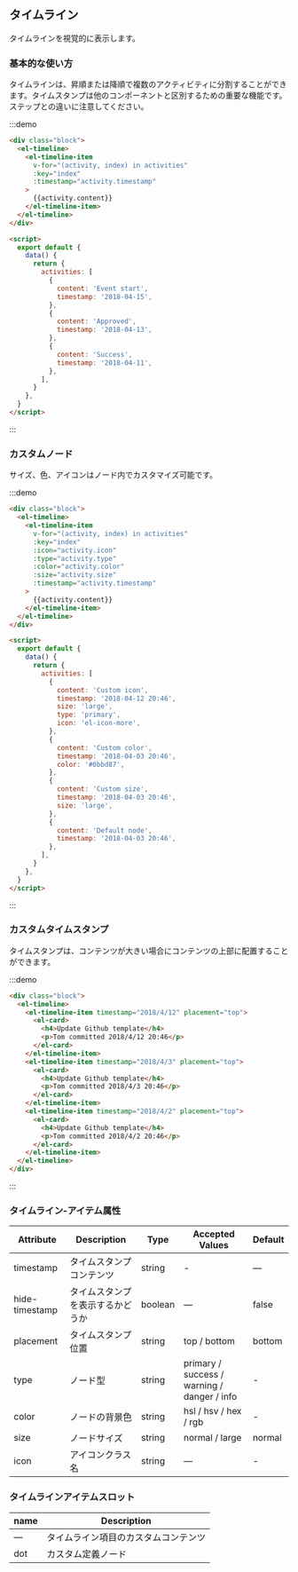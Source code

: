 ## タイムライン

タイムラインを視覚的に表示します。

### 基本的な使い方

タイムラインは、昇順または降順で複数のアクティビティに分割することができます。タイムスタンプは他のコンポーネントと区別するための重要な機能です。ステップとの違いに注意してください。

:::demo

```html
<div class="block">
  <el-timeline>
    <el-timeline-item
      v-for="(activity, index) in activities"
      :key="index"
      :timestamp="activity.timestamp"
    >
      {{activity.content}}
    </el-timeline-item>
  </el-timeline>
</div>

<script>
  export default {
    data() {
      return {
        activities: [
          {
            content: 'Event start',
            timestamp: '2018-04-15',
          },
          {
            content: 'Approved',
            timestamp: '2018-04-13',
          },
          {
            content: 'Success',
            timestamp: '2018-04-11',
          },
        ],
      }
    },
  }
</script>
```

:::

### カスタムノード

サイズ、色、アイコンはノード内でカスタマイズ可能です。

:::demo

```html
<div class="block">
  <el-timeline>
    <el-timeline-item
      v-for="(activity, index) in activities"
      :key="index"
      :icon="activity.icon"
      :type="activity.type"
      :color="activity.color"
      :size="activity.size"
      :timestamp="activity.timestamp"
    >
      {{activity.content}}
    </el-timeline-item>
  </el-timeline>
</div>

<script>
  export default {
    data() {
      return {
        activities: [
          {
            content: 'Custom icon',
            timestamp: '2018-04-12 20:46',
            size: 'large',
            type: 'primary',
            icon: 'el-icon-more',
          },
          {
            content: 'Custom color',
            timestamp: '2018-04-03 20:46',
            color: '#0bbd87',
          },
          {
            content: 'Custom size',
            timestamp: '2018-04-03 20:46',
            size: 'large',
          },
          {
            content: 'Default node',
            timestamp: '2018-04-03 20:46',
          },
        ],
      }
    },
  }
</script>
```

:::

### カスタムタイムスタンプ

タイムスタンプは、コンテンツが大きい場合にコンテンツの上部に配置することができます。

:::demo

```html
<div class="block">
  <el-timeline>
    <el-timeline-item timestamp="2018/4/12" placement="top">
      <el-card>
        <h4>Update Github template</h4>
        <p>Tom committed 2018/4/12 20:46</p>
      </el-card>
    </el-timeline-item>
    <el-timeline-item timestamp="2018/4/3" placement="top">
      <el-card>
        <h4>Update Github template</h4>
        <p>Tom committed 2018/4/3 20:46</p>
      </el-card>
    </el-timeline-item>
    <el-timeline-item timestamp="2018/4/2" placement="top">
      <el-card>
        <h4>Update Github template</h4>
        <p>Tom committed 2018/4/2 20:46</p>
      </el-card>
    </el-timeline-item>
  </el-timeline>
</div>
```

:::

### タイムライン-アイテム属性

| Attribute      | Description                      | Type    | Accepted Values                             | Default |
| -------------- | -------------------------------- | ------- | ------------------------------------------- | ------- |
| timestamp      | タイムスタンプコンテンツ         | string  | -                                           | —       |
| hide-timestamp | タイムスタンプを表示するかどうか | boolean | —                                           | false   |
| placement      | タイムスタンプ位置               | string  | top / bottom                                | bottom  |
| type           | ノード型                         | string  | primary / success / warning / danger / info | -       |
| color          | ノードの背景色                   | string  | hsl / hsv / hex / rgb                       | -       |
| size           | ノードサイズ                     | string  | normal / large                              | normal  |
| icon           | アイコンクラス名                 | string  | —                                           | -       |

### タイムラインアイテムスロット

| name | Description                          |
| ---- | ------------------------------------ |
| —    | タイムライン項目のカスタムコンテンツ |
| dot  | カスタム定義ノード                   |
